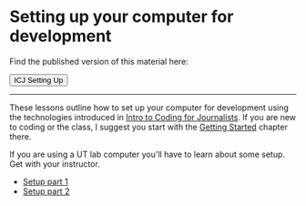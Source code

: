 # Setting up your computer for development


Find the published version of this material here:

<div class="d-grid gap-2">
  <a href="https://utdata.github.io/icj-setting-up"><button class="btn btn-lg btn-primary" type="button">ICJ Setting Up</button></a>
</div>

---

These lessons outline how to set up your computer for development using the technologies introduced in [Intro to Coding for Journalists](https://utdata.github.io/icj-class). If you are new to coding or the class, I suggest you start with the [Getting Started](https://utdata.github.io/icj-class/start-00-intro.html) chapter there.

If you are using a UT lab computer you'll have to learn about some setup. Get with your instructor.

- [Setup part 1](setup-part-1.qmd)
- [Setup part 2](setup-part-2.qmd)
